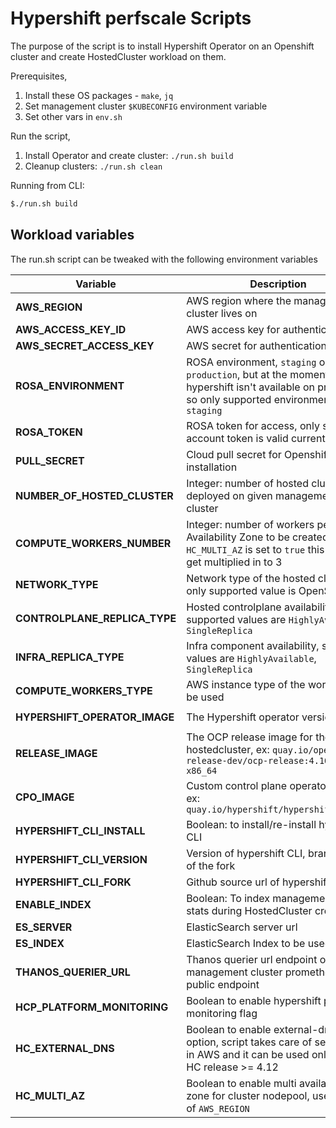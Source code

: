 # Hypershift perfscale Scripts

The purpose of the script is to install Hypershift Operator on an Openshift cluster and create HostedCluster workload on them.

Prerequisites, 
1. Install these OS packages - `make`, `jq`
2. Set management cluster `$KUBECONFIG` environment variable
3. Set other vars in `env.sh`

Run the script,
1. Install Operator and create cluster: `./run.sh build`
2. Cleanup clusters: `./run.sh clean`


Running from CLI:

```sh
$./run.sh build
```

## Workload variables

The run.sh script can be tweaked with the following environment variables

| Variable                | Description              | Default |
|-------------------------|--------------------------|---------|
| **AWS_REGION**            | AWS region where the management cluster lives on | `us-west-2` |
| **AWS_ACCESS_KEY_ID**       | AWS access key for authentication | **REQUIRED** |
| **AWS_SECRET_ACCESS_KEY**     | AWS secret for authentication | **REQUIRED** |
| **ROSA_ENVIRONMENT**           | ROSA environment, `staging` or `production`, but at the moment hypershift isn't available on production so only supported environment is `staging`  | `staging` |
| **ROSA_TOKEN** | ROSA token for access, only staging account token is valid currently | **REQUIRED** |
| **PULL_SECRET**   | Cloud pull secret for Openshift installation  | **REQUIRED** |
| **NUMBER_OF_HOSTED_CLUSTER**         | Integer: number of hosted cluster to be deployed on given management cluster | `2` |
| **COMPUTE_WORKERS_NUMBER**         | Integer: number of workers per Availability Zone to be created, when `HC_MULTI_AZ` is set to `true` this values get multiplied in to 3 | `1` |
| **NETWORK_TYPE**         | Network type of the hosted cluster, only supported value is OpenShiftSDN | `OpenShiftSDN` |
| **CONTROLPLANE_REPLICA_TYPE**             | Hosted controlplane availability, supported values are `HighlyAvailable`, `SingleReplica` | `HighlyAvailable` |
| **INFRA_REPLICA_TYPE**             | Infra component  availability, supported values are `HighlyAvailable`, `SingleReplica` | `HighlyAvailable`
| **COMPUTE_WORKERS_TYPE**            | AWS instance type of the workers to be used | `m5.4xlarge` |
| **HYPERSHIFT_OPERATOR_IMAGE**    | The Hypershift operator version image | `quay.io/hypershift/hypershift-operator:latest` |
| **RELEASE_IMAGE**    | The OCP release image for the hostedcluster, ex: `quay.io/openshift-release-dev/ocp-release:4.10.5-x86_64` | Operator default |
| **CPO_IMAGE** | Custom control plane operator image ex: `quay.io/hypershift/hypershift:latest` | Operator default |
| **HYPERSHIFT_CLI_INSTALL**         | Boolean: to install/re-install hypershift CLI  | `true` |
| **HYPERSHIFT_CLI_VERSION**         | Version of hypershift CLI, branch name of the fork | `master` |
| **HYPERSHIFT_CLI_FORK**         | Github source url of hypershift CLI | https://github.com/openshift/hypershift |
| **ENABLE_INDEX**             | Boolean: To index management cluster stats during HostedCluster creation | `true` |
| **ES_SERVER**            | ElasticSearch server url | |
| **ES_INDEX**    | ElasticSearch Index to be used | `ripsaw-kube-burner` |
| **THANOS_QUERIER_URL** | Thanos querier url endpoint or management cluster prometheus public endpoint  |  |
| **HCP_PLATFORM_MONITORING** | Boolean to enable hypershift platform monitoring flag  | `false` |
| **HC_EXTERNAL_DNS** | Boolean to enable external-dns option, script takes care of setting up in AWS and it can be used only when HC release >= 4.12 | `true` |
| **HC_MULTI_AZ** | Boolean to enable multi availability zone for cluster nodepool, uses a,b,c of `AWS_REGION`  | `true` |
